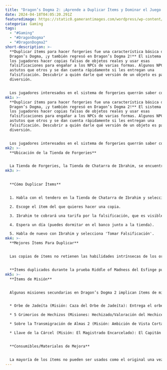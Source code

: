 ```yaml
---
title: "Dragon’s Dogma 2: ¡Aprende a Duplicar Ítems y Dominar el Juego!"
date: 2024-04-18T04:05:20.291Z
featuredimage: https://static0.gamerantimages.com/wordpress/wp-content/uploads/2024/04/dragon-s-dogma-2-how-to-forge-duplicate-items-feature-image.jpg?q=70&fit=contain&w=1140&h=&dpr=1
categoria: Gaming
tags:
  - "#Gaming"
  - "#DragonDogma"
  - "#DragonDogma2"
short-description: >-
  **Duplicar ítems para hacer forgeries fue una característica básica del primer
  Dragon’s Dogma, ¡y también regresó en Dragon’s Dogma 2!** El sistema permite a
  los jugadores hacer copias falsas de objetos reales y usar esas
  falsificaciones para engañar a los NPCs de varias formas. Algunos NPCs son más
  astutos que otros y se dan cuenta rápidamente si les entregan una
  falsificación. Descubrir a quién darle qué versión de un objeto es parte de la
  diversión.


  Los jugadores interesados en el sistema de forgeries querrán saber con quién hablar y qué ítems vale la pena duplicar. Aquí tienes todo lo que necesitas saber.
mk1: >-
  **Duplicar ítems para hacer forgeries fue una característica básica del primer
  Dragon’s Dogma, ¡y también regresó en Dragon’s Dogma 2!** El sistema permite a
  los jugadores hacer copias falsas de objetos reales y usar esas
  falsificaciones para engañar a los NPCs de varias formas. Algunos NPCs son más
  astutos que otros y se dan cuenta rápidamente si les entregan una
  falsificación. Descubrir a quién darle qué versión de un objeto es parte de la
  diversión.


  Los jugadores interesados en el sistema de forgeries querrán saber con quién hablar y qué ítems vale la pena duplicar. Aquí tienes todo lo que necesitas saber.
mk2: >-
  **Ubicación de la Tienda de Forgeries**


  La Tienda de Forgeries, la Tienda de Chatarra de Ibrahim, se encuentra en el Pueblo de Descanso del Puesto de Control, en el límite entre Vermund y Battahl. Encontrarás la Tienda de Chatarra en la sección oeste del pueblo, justo pasando la Guilda de Vocación y la Tienda de Armas y bajando la pendiente a la derecha. La ruta más rápida hacia el Pueblo de Descanso del Puesto de Control es usando el Oxcart del oeste en Vernworth por 200 de oro. O, si estás en Battahl, puedes tomar el Oxcart de Bakbattahl (también por 200 de oro).
mk3: >-
  

  **Cómo Duplicar Ítems**


  1. Habla con el tendero en la Tienda de Chatarra de Ibrahim y selecciona 'Solicitar una Falsificación'.

  2. Escoge el ítem del que quieres hacer una copia.

  3. Ibrahim te cobrará una tarifa por la falsificación, que es visible en la parte inferior de este menú como 'Costo de Fabricación'. Cuanto más alto sea el valor del ítem, más oro costará hacer la falsificación.

  4. Espera un día (puedes dormitar en el banco junto a la tienda).

  5. Habla de nuevo con Ibrahim y selecciona 'Tomar Falsificación'.
mk4: >-
  **Mejores Ítems Para Duplicar**


  Las copias de ítems no retienen las habilidades intrínsecas de los originales. Esto significa que una falsificación de una Piedra de Ferris (Ferrystone) no te permitirá viajar rápido, y un Portcristal falso tampoco funcionará. Los ítems cuyo valor radica en lo que pueden hacer en lugar de lo que son son inútiles como falsificaciones. Considerando esto, aquí están todas las formas en que se puede usar este sistema.


  **Ítems duplicados durante la prueba Riddle of Madness del Esfinge pueden hacer todo lo que el original puede hacer.**
mk5: >-
  **Ítems de Misión**


  Algunas misiones secundarias en Dragon’s Dogma 2 implican ítems de misión que deben ser entregados a cierto NPC. En algunos casos, más de una persona está dispuesta a ofrecer una recompensa por el mismo ítem. Hacer una falsificación del ítem de la misión y ofrecer una falsificación a una parte y el verdadero a la otra puede permitir a los jugadores obtener todas las recompensas posibles de la misión. Aquí hay algunos ejemplos.


  * Orbe de Jadeíta (Misión: Caza del Orbe de Jadeíta): Entrega el orbe real a Everard y el falso a Offulve.

  * 5 Grimorios de Hechizos (Misiones: Hechizado/Valoración del Hechicero): Entrega los libros reales a Trysha y los falsos a Myrddin.

  * Sobre la Transmigración de Almas 2 (Misión: Ambición de Vista Corta): Entrega el libro real para el final 'malo' y el libro falso para el final 'bueno'.

  * Llave de la Cárcel (Misión: El Magistrado Encarcelado): El Capitán Brant te da una llave de la cárcel irrompible de uso infinito durante esta misión y la devuelve al final de la misma. Devuélvele la llave falsa para conservar la real al final de la misión.


  **Consumibles/Materiales de Mejora**


  La mayoría de los ítems no pueden ser usados como el original una vez duplicados. La excepción a esta regla son los consumibles y materiales. Duplicar un Elixir de Curación te dará un Elixir de Curación adicional totalmente funcional y listo para beber. Y si te falta solo una Piedra Blanca para mejorar un arma o pieza de armadura, una Piedra Blanca duplicada funciona igual de bien que la real.
---
```

